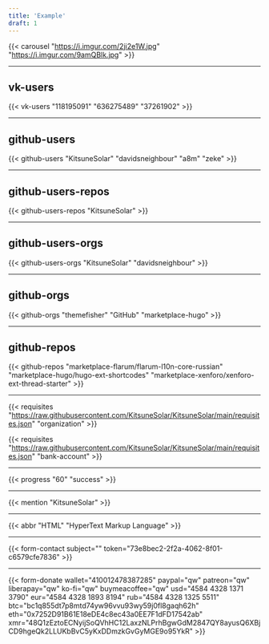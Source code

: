 ```yaml
---
title: 'Example'
draft: 1
---
```


{{< carousel "https://i.imgur.com/2ji2e1W.jpg" "https://i.imgur.com/9amQBlk.jpg" >}}

---

## vk-users

{{< vk-users "118195091" "636275489" "37261902" >}}

---

## github-users

{{< github-users "KitsuneSolar" "davidsneighbour" "a8m" "zeke" >}}

---

## github-users-repos

{{< github-users-repos "KitsuneSolar" >}}

---

## github-users-orgs

{{< github-users-orgs "KitsuneSolar" "davidsneighbour" >}}

---

## github-orgs

{{< github-orgs "themefisher" "GitHub" "marketplace-hugo" >}}

---

## github-repos

{{< github-repos "marketplace-flarum/flarum-l10n-core-russian" "marketplace-hugo/hugo-ext-shortcodes" "marketplace-xenforo/xenforo-ext-thread-starter" >}}

---

{{< requisites "https://raw.githubusercontent.com/KitsuneSolar/KitsuneSolar/main/requisites.json" "organization" >}}

{{< requisites "https://raw.githubusercontent.com/KitsuneSolar/KitsuneSolar/main/requisites.json" "bank-account" >}}

---

{{< progress "60" "success" >}}

---

{{< mention "KitsuneSolar" >}}

---

{{< abbr "HTML" "HyperText Markup Language" >}}

---

{{< form-contact subject="" token="73e8bec2-2f2a-4062-8f01-c6579cfe7836" >}}

---

{{< form-donate
wallet="410012478387285"
paypal="qw"
patreon="qw"
liberapay="qw"
ko-fi="qw"
buymeacoffee="qw"
usd="4584 4328 1371 3790"
eur="4584 4328 1893 8194"
rub="4584 4328 1325 5511"
btc="bc1q855dt7p8mtd74yw96vvu93wy59j0fl8gaqh62h"
eth="0x7252D91B61E18eDE4c8ec43a0EE7F1dFD17542ab"
xmr="48Q1zEztoECNyijSoQVhHC12LaxzNLPrhBgwGdM2847QY8ayusQ6XBjCD9hgeQk2LLUKbBvC5yKxDDmzkGvGyMGE9o95YkR" >}}